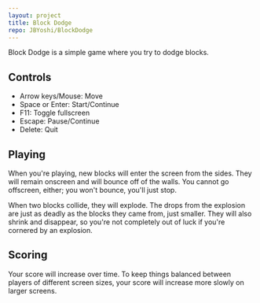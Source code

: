 ```yaml
---
layout: project
title: Block Dodge
repo: JBYoshi/BlockDodge
---
```


Block Dodge is a simple game where you try to dodge blocks.

## Controls

- Arrow keys/Mouse: Move
- Space or Enter: Start/Continue
- F11: Toggle fullscreen
- Escape: Pause/Continue
- Delete: Quit

## Playing

When you're playing, new blocks will enter the screen from the sides. They will remain onscreen and will bounce off of the walls. You cannot go offscreen, either; you won't bounce, you'll just stop.

When two blocks collide, they will explode. The drops from the explosion are just as deadly as the blocks they came from, just smaller. They will also shrink and disappear, so you're not completely out of luck if you're cornered by an explosion.

## Scoring

Your score will increase over time. To keep things balanced between players of different screen sizes, your score will increase more slowly on larger screens.
